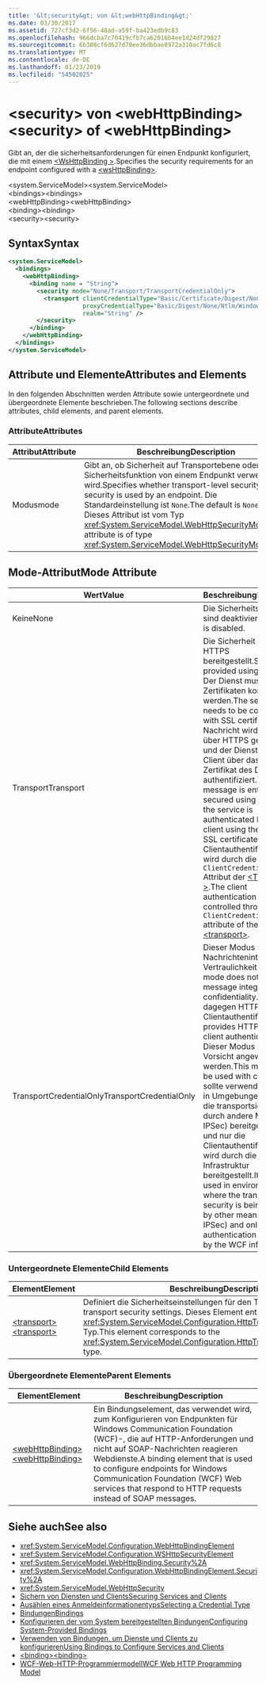 ```yaml
---
title: '&lt;security&gt; von &lt;webHttpBinding&gt;'
ms.date: 03/30/2017
ms.assetid: 727cf3d2-6f56-48ad-a59f-ba423edb9c83
ms.openlocfilehash: 966dcba7c70419cfb7ca62016b4ee1d24df29827
ms.sourcegitcommit: 6b308cf6d627d78ee36dbbae8972a310ac7fd6c8
ms.translationtype: MT
ms.contentlocale: de-DE
ms.lasthandoff: 01/23/2019
ms.locfileid: "54502025"
---
```

# <a name="ltsecuritygt-of-ltwebhttpbindinggt"></a><span data-ttu-id="85aa2-102">&lt;security&gt; von &lt;webHttpBinding&gt;</span><span class="sxs-lookup"><span data-stu-id="85aa2-102">&lt;security&gt; of &lt;webHttpBinding&gt;</span></span>
<span data-ttu-id="85aa2-103">Gibt an, der die sicherheitsanforderungen für einen Endpunkt konfiguriert, die mit einem [ \<WsHttpBinding >](../../../../../docs/framework/configure-apps/file-schema/wcf/wshttpbinding.md).</span><span class="sxs-lookup"><span data-stu-id="85aa2-103">Specifies the security requirements for an endpoint configured with a [\<wsHttpBinding>](../../../../../docs/framework/configure-apps/file-schema/wcf/wshttpbinding.md).</span></span>  
  
 <span data-ttu-id="85aa2-104">\<system.ServiceModel></span><span class="sxs-lookup"><span data-stu-id="85aa2-104">\<system.ServiceModel></span></span>  
<span data-ttu-id="85aa2-105">\<bindings></span><span class="sxs-lookup"><span data-stu-id="85aa2-105">\<bindings></span></span>  
<span data-ttu-id="85aa2-106">\<webHttpBinding></span><span class="sxs-lookup"><span data-stu-id="85aa2-106">\<webHttpBinding></span></span>  
<span data-ttu-id="85aa2-107">\<binding></span><span class="sxs-lookup"><span data-stu-id="85aa2-107">\<binding></span></span>  
<span data-ttu-id="85aa2-108">\<security></span><span class="sxs-lookup"><span data-stu-id="85aa2-108">\<security></span></span>  
  
## <a name="syntax"></a><span data-ttu-id="85aa2-109">Syntax</span><span class="sxs-lookup"><span data-stu-id="85aa2-109">Syntax</span></span>  
  
```xml  
<system.ServiceModel>
  <bindings>
    <webHttpBinding>
      <binding name = "String">
        <security mode="None/Transport/TransportCredentialOnly">
          <transport clientCredentialType="Basic/Certificate/Digest/None/Ntlm/Windows"
                     proxyCredentialType="Basic/Digest/None/Ntlm/Windows"
                     realm="String" />
        </security>
      </binding>
    </webHttpBinding>
  </bindings>
</system.ServiceModel>
```  
  
## <a name="attributes-and-elements"></a><span data-ttu-id="85aa2-110">Attribute und Elemente</span><span class="sxs-lookup"><span data-stu-id="85aa2-110">Attributes and Elements</span></span>  
 <span data-ttu-id="85aa2-111">In den folgenden Abschnitten werden Attribute sowie untergeordnete und übergeordnete Elemente beschrieben.</span><span class="sxs-lookup"><span data-stu-id="85aa2-111">The following sections describe attributes, child elements, and parent elements.</span></span>  
  
### <a name="attributes"></a><span data-ttu-id="85aa2-112">Attribute</span><span class="sxs-lookup"><span data-stu-id="85aa2-112">Attributes</span></span>  
  
|<span data-ttu-id="85aa2-113">Attribut</span><span class="sxs-lookup"><span data-stu-id="85aa2-113">Attribute</span></span>|<span data-ttu-id="85aa2-114">Beschreibung</span><span class="sxs-lookup"><span data-stu-id="85aa2-114">Description</span></span>|  
|---------------|-----------------|  
|<span data-ttu-id="85aa2-115">Modus</span><span class="sxs-lookup"><span data-stu-id="85aa2-115">mode</span></span>|<span data-ttu-id="85aa2-116">Gibt an, ob Sicherheit auf Transportebene oder keine Sicherheitsfunktion von einem Endpunkt verwendet wird.</span><span class="sxs-lookup"><span data-stu-id="85aa2-116">Specifies whether transport-level security or no security is used by an endpoint.</span></span> <span data-ttu-id="85aa2-117">Die Standardeinstellung ist `None`.</span><span class="sxs-lookup"><span data-stu-id="85aa2-117">The default is `None`.</span></span> <span data-ttu-id="85aa2-118">Dieses Attribut ist vom Typ <xref:System.ServiceModel.WebHttpSecurityMode>.</span><span class="sxs-lookup"><span data-stu-id="85aa2-118">This attribute is of type <xref:System.ServiceModel.WebHttpSecurityMode>.</span></span>|  
  
## <a name="mode-attribute"></a><span data-ttu-id="85aa2-119">Mode-Attribut</span><span class="sxs-lookup"><span data-stu-id="85aa2-119">Mode Attribute</span></span>  
  
|<span data-ttu-id="85aa2-120">Wert</span><span class="sxs-lookup"><span data-stu-id="85aa2-120">Value</span></span>|<span data-ttu-id="85aa2-121">Beschreibung</span><span class="sxs-lookup"><span data-stu-id="85aa2-121">Description</span></span>|  
|-----------|-----------------|  
|<span data-ttu-id="85aa2-122">Keine</span><span class="sxs-lookup"><span data-stu-id="85aa2-122">None</span></span>|<span data-ttu-id="85aa2-123">Die Sicherheitsfunktionen sind deaktiviert.</span><span class="sxs-lookup"><span data-stu-id="85aa2-123">Security is disabled.</span></span>|  
|<span data-ttu-id="85aa2-124">Transport</span><span class="sxs-lookup"><span data-stu-id="85aa2-124">Transport</span></span>|<span data-ttu-id="85aa2-125">Die Sicherheit wird über HTTPS bereitgestellt.</span><span class="sxs-lookup"><span data-stu-id="85aa2-125">Security is provided using HTTPS.</span></span> <span data-ttu-id="85aa2-126">Der Dienst muss mit SSL-Zertifikaten konfiguriert werden.</span><span class="sxs-lookup"><span data-stu-id="85aa2-126">The service needs to be configured with SSL certificates.</span></span> <span data-ttu-id="85aa2-127">Die Nachricht wird vollständig über HTTPS gesichert, und der Dienst wird vom Client über das SSL-Zertifikat des Diensts authentifiziert.</span><span class="sxs-lookup"><span data-stu-id="85aa2-127">The message is entirely secured using HTTPS and the service is authenticated by the client using the service’s SSL certificate.</span></span> <span data-ttu-id="85aa2-128">Die Clientauthentifizierung wird durch die `ClientCredentialType` Attribut der [ \<Transport >](../../../../../docs/framework/configure-apps/file-schema/wcf/transport-of-webhttpbinding.md).</span><span class="sxs-lookup"><span data-stu-id="85aa2-128">The client authentication is controlled through the `ClientCredentialType` attribute of the [\<transport>](../../../../../docs/framework/configure-apps/file-schema/wcf/transport-of-webhttpbinding.md).</span></span>|  
|<span data-ttu-id="85aa2-129">TransportCredentialOnly</span><span class="sxs-lookup"><span data-stu-id="85aa2-129">TransportCredentialOnly</span></span>|<span data-ttu-id="85aa2-130">Dieser Modus stellt keine Nachrichtenintegrität und Vertraulichkeit bereit.</span><span class="sxs-lookup"><span data-stu-id="85aa2-130">This mode does not provide message integrity and confidentiality.</span></span> <span data-ttu-id="85aa2-131">Er bietet dagegen HTTP-basierte Clientauthentifizierung.</span><span class="sxs-lookup"><span data-stu-id="85aa2-131">It provides HTTP-based client authentication.</span></span> <span data-ttu-id="85aa2-132">Dieser Modus sollte mit Vorsicht angewendet werden.</span><span class="sxs-lookup"><span data-stu-id="85aa2-132">This mode should be used with caution.</span></span> <span data-ttu-id="85aa2-133">Es sollte verwendet werden in Umgebungen, in denen die transportsicherheit durch andere Mittel (z. B. IPSec) bereitgestellt wird und nur die Clientauthentifizierung wird durch die WCF-Infrastruktur bereitgestellt.</span><span class="sxs-lookup"><span data-stu-id="85aa2-133">It should be used in environments where the transport security is being provided by other means (such as IPSec) and only client authentication is provided by the WCF infrastructure.</span></span>|  
  
### <a name="child-elements"></a><span data-ttu-id="85aa2-134">Untergeordnete Elemente</span><span class="sxs-lookup"><span data-stu-id="85aa2-134">Child Elements</span></span>  
  
|<span data-ttu-id="85aa2-135">Element</span><span class="sxs-lookup"><span data-stu-id="85aa2-135">Element</span></span>|<span data-ttu-id="85aa2-136">Beschreibung</span><span class="sxs-lookup"><span data-stu-id="85aa2-136">Description</span></span>|  
|-------------|-----------------|  
|[<span data-ttu-id="85aa2-137">\<transport></span><span class="sxs-lookup"><span data-stu-id="85aa2-137">\<transport></span></span>](../../../../../docs/framework/configure-apps/file-schema/wcf/transport-of-webhttpbinding.md)|<span data-ttu-id="85aa2-138">Definiert die Sicherheitseinstellungen für den Transport.</span><span class="sxs-lookup"><span data-stu-id="85aa2-138">Defines the transport security settings.</span></span> <span data-ttu-id="85aa2-139">Dieses Element entspricht dem <xref:System.ServiceModel.Configuration.HttpTransportSecurityElement>-Typ.</span><span class="sxs-lookup"><span data-stu-id="85aa2-139">This element corresponds to the <xref:System.ServiceModel.Configuration.HttpTransportSecurityElement> type.</span></span>|  
  
### <a name="parent-elements"></a><span data-ttu-id="85aa2-140">Übergeordnete Elemente</span><span class="sxs-lookup"><span data-stu-id="85aa2-140">Parent Elements</span></span>  
  
|<span data-ttu-id="85aa2-141">Element</span><span class="sxs-lookup"><span data-stu-id="85aa2-141">Element</span></span>|<span data-ttu-id="85aa2-142">Beschreibung</span><span class="sxs-lookup"><span data-stu-id="85aa2-142">Description</span></span>|  
|-------------|-----------------|  
|[<span data-ttu-id="85aa2-143">\<webHttpBinding></span><span class="sxs-lookup"><span data-stu-id="85aa2-143">\<webHttpBinding></span></span>](../../../../../docs/framework/configure-apps/file-schema/wcf/webhttpbinding.md)|<span data-ttu-id="85aa2-144">Ein Bindungselement, das verwendet wird, zum Konfigurieren von Endpunkten für Windows Communication Foundation (WCF)-, die auf HTTP-Anforderungen und nicht auf SOAP-Nachrichten reagieren Webdienste.</span><span class="sxs-lookup"><span data-stu-id="85aa2-144">A binding element that is used to configure endpoints for Windows Communication Foundation (WCF) Web services that respond to HTTP requests instead of SOAP messages.</span></span>|  
  
## <a name="see-also"></a><span data-ttu-id="85aa2-145">Siehe auch</span><span class="sxs-lookup"><span data-stu-id="85aa2-145">See also</span></span>
- <xref:System.ServiceModel.Configuration.WebHttpBindingElement>
- <xref:System.ServiceModel.Configuration.WSHttpSecurityElement>
- <xref:System.ServiceModel.WebHttpBinding.Security%2A>
- <xref:System.ServiceModel.Configuration.WebHttpBindingElement.Security%2A>
- <xref:System.ServiceModel.WebHttpSecurity>
- [<span data-ttu-id="85aa2-146">Sichern von Diensten und Clients</span><span class="sxs-lookup"><span data-stu-id="85aa2-146">Securing Services and Clients</span></span>](../../../../../docs/framework/wcf/feature-details/securing-services-and-clients.md)
- [<span data-ttu-id="85aa2-147">Ausählen eines Anmeldeinformationentyps</span><span class="sxs-lookup"><span data-stu-id="85aa2-147">Selecting a Credential Type</span></span>](../../../../../docs/framework/wcf/feature-details/selecting-a-credential-type.md)
- [<span data-ttu-id="85aa2-148">Bindungen</span><span class="sxs-lookup"><span data-stu-id="85aa2-148">Bindings</span></span>](../../../../../docs/framework/wcf/bindings.md)
- [<span data-ttu-id="85aa2-149">Konfigurieren der vom System bereitgestellten Bindungen</span><span class="sxs-lookup"><span data-stu-id="85aa2-149">Configuring System-Provided Bindings</span></span>](../../../../../docs/framework/wcf/feature-details/configuring-system-provided-bindings.md)
- [<span data-ttu-id="85aa2-150">Verwenden von Bindungen, um Dienste und Clients zu konfigurieren</span><span class="sxs-lookup"><span data-stu-id="85aa2-150">Using Bindings to Configure Services and Clients</span></span>](../../../../../docs/framework/wcf/using-bindings-to-configure-services-and-clients.md)
- [<span data-ttu-id="85aa2-151">\<binding></span><span class="sxs-lookup"><span data-stu-id="85aa2-151">\<binding></span></span>](../../../../../docs/framework/misc/binding.md)
- [<span data-ttu-id="85aa2-152">WCF-Web-HTTP-Programmiermodell</span><span class="sxs-lookup"><span data-stu-id="85aa2-152">WCF Web HTTP Programming Model</span></span>](../../../../../docs/framework/wcf/feature-details/wcf-web-http-programming-model.md)
